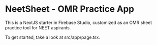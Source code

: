 
# NeetSheet - OMR Practice App

This is a NextJS starter in Firebase Studio, customized as an OMR sheet practice tool for NEET aspirants.

To get started, take a look at src/app/page.tsx.

